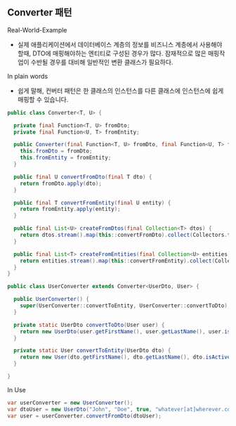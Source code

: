 ## Converter 패턴

Real-World-Example
- 실제 애플리케이션에서 데이터베이스 계층의 정보를 비즈니스 계층에서 사용해야 할때, DTO에 매핑해야하는 엔티티로 구성된 경우가 많다. 잠재적으로
많은 매핑작업이 수반될 경우를 대비해 일반적인 변환 클래스가 필요하다.

In plain words
- 쉽게 말해, 컨버터 패턴은 한 클래스의 인스턴스를 다른 클래스에 인스턴스에 쉽게 매핑할 수 있습니다.

```java
public class Converter<T, U> {

  private final Function<T, U> fromDto;
  private final Function<U, T> fromEntity;

  public Converter(final Function<T, U> fromDto, final Function<U, T> fromEntity) {
    this.fromDto = fromDto;
    this.fromEntity = fromEntity;
  }

  public final U convertFromDto(final T dto) {
    return fromDto.apply(dto);
  }

  public final T convertFromEntity(final U entity) {
    return fromEntity.apply(entity);
  }

  public final List<U> createFromDtos(final Collection<T> dtos) {
    return dtos.stream().map(this::convertFromDto).collect(Collectors.toList());
  }

  public final List<T> createFromEntities(final Collection<U> entities) {
    return entities.stream().map(this::convertFromEntity).collect(Collectors.toList());
  }
}
```

```java
public class UserConverter extends Converter<UserDto, User> {

  public UserConverter() {
    super(UserConverter::convertToEntity, UserConverter::convertToDto);
  }

  private static UserDto convertToDto(User user) {
    return new UserDto(user.getFirstName(), user.getLastName(), user.isActive(), user.getUserId());
  }

  private static User convertToEntity(UserDto dto) {
    return new User(dto.getFirstName(), dto.getLastName(), dto.isActive(), dto.getEmail());
  }

}
```

In Use
```java
var userConverter = new UserConverter();
var dtoUser = new UserDto("John", "Doe", true, "whatever[at]wherever.com");
var user = userConverter.convertFromDto(dtoUser);
```